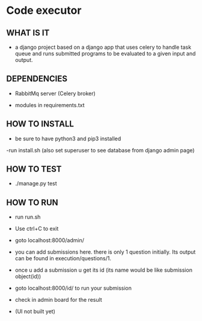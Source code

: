 # Code executor

## WHAT IS IT

- a django project based on a django app that uses celery to handle task queue and runs submitted programs to be evaluated to a given input and output.

## DEPENDENCIES

- RabbitMq server (Celery broker)

- modules in requirements.txt

## HOW TO INSTALL

- be sure to have python3 and pip3 installed

-run install.sh (also set superuser to see database from django admin page)

## HOW TO TEST

- ./manage.py test


## HOW TO RUN

- run run.sh

- Use ctrl+C to exit

- goto localhost:8000/admin/

- you can add submissions here. there is only 1 question initially. Its output can be found in execution/questions/1.
- once u add a submission u get its id (its name would be like submission object(id))
- goto localhost:8000/id/ to run your submission
- check in admin board for the result
- (UI not built yet)
